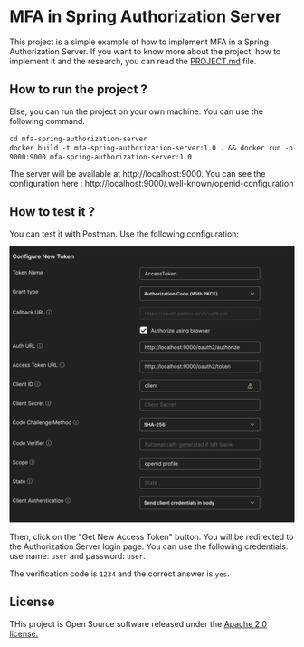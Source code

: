 # MFA in Spring Authorization Server

This project is a simple example of how to implement MFA in a Spring Authorization Server.
If you want to know more about the project, how to implement it and the research, you can read the [PROJECT.md](PROJECT.md) file.

## How to run the project ?

Else, you can run the project on your own machine. You can use the following command.

```shell
cd mfa-spring-authorization-server
docker build -t mfa-spring-authorization-server:1.0 . && docker run -p 9000:9000 mfa-spring-authorization-server:1.0
```

The server will be available at http://localhost:9000. You can see the configuration here : http://localhost:9000/.well-known/openid-configuration

## How to test it ?

You can test it with Postman. Use the following configuration:

<img src="media/postman_config.png" alt="Postman config" style="max-height: 500px; width: auto;">

Then, click on the "Get New Access Token" button. You will be redirected to the Authorization Server login page. 
You can use the following credentials: username: `user` and password: `user`.

The verification code is `1234` and the correct answer is `yes`.

## License
THis project is Open Source software released under the [Apache 2.0 license.](https://www.apache.org/licenses/LICENSE-2.0.html)
